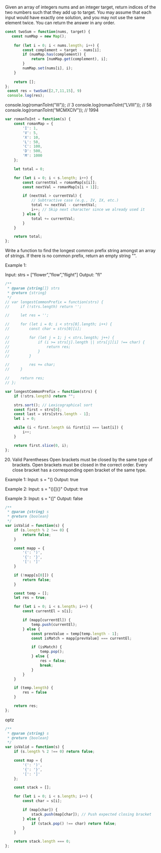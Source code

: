 Given an array of integers nums and an integer target, return indices of the two numbers such that they add up to target.
You may assume that each input would have exactly one solution, and you may not use the same element twice.
You can return the answer in any order.

```js
const twoSum = function(nums, target) {
   const numMap = new Map();
    
    for (let i = 0; i < nums.length; i++) {
        const complement = target - nums[i];
        if (numMap.has(complement)) {
            return [numMap.get(complement), i];
        }
        numMap.set(nums[i], i);
    }
    
    return [];
};
 const res = twoSum([2,7,11,15], 9)
 console.log(res);
```

console.log(romanToInt("III"));      // 3
console.log(romanToInt("LVIII"));    // 58
console.log(romanToInt("MCMXCIV"));  // 1994
```js
var romanToInt = function(s) {
    const romanMap = {
        'I': 1,
        'V': 5,
        'X': 10,
        'L': 50,
        'C': 100,
        'D': 500,
        'M': 1000
    };

    let total = 0;

    for (let i = 0; i < s.length; i++) {
        const currentVal = romanMap[s[i]];
        const nextVal = romanMap[s[i + 1]];

        if (nextVal > currentVal) {
            // Subtractive case (e.g., IV, IX, etc.)
            total += nextVal - currentVal;
            i++; // Skip next character since we already used it
        } else {
            total += currentVal;
        }
    }

    return total;
};
```


Write a function to find the longest common prefix string amongst an array of strings.
If there is no common prefix, return an empty string "".

Example 1:

Input: strs = ["flower","flow","flight"]
Output: "fl"
```js
/**
 * @param {string[]} strs
 * @return {string}
 */
// var longestCommonPrefix = function(strs) {
//     if (!strs.length) return '';

//     let res = '';

//     for (let i = 0; i < strs[0].length; i++) {
//         const char = strs[0][i];

//         for (let j = 1; j < strs.length; j++) {
//             if (i >= strs[j].length || strs[j][i] !== char) {
//                 return res;
//             }
//         }

//         res += char;
//     }

//     return res;
// };

var longestCommonPrefix = function(strs) {
    if (!strs.length) return "";

    strs.sort(); // Lexicographical sort
    const first = strs[0];
    const last = strs[strs.length - 1];
    let i = 0;

    while (i < first.length && first[i] === last[i]) {
        i++;
    }

    return first.slice(0, i);
};
```

20. Valid Parentheses
Open brackets must be closed by the same type of brackets.
Open brackets must be closed in the correct order.
Every close bracket has a corresponding open bracket of the same type.

Example 1:
Input: s = "()
Output: true

Example 2:
Input: s = "()[]{}"
Output: true

Example 3:
Input: s = "(]"
Output: false
```js
/**
 * @param {string} s
 * @return {boolean}
 */
var isValid = function(s) {
    if (s.length % 2 !== 0) {
        return false;
    }

    const mapp = {
        '(': ')',
        '{': '}',
        '[': ']'
    }

    if (!mapp[s[0]]) {
        return false;
    }

    const temp = [];
    let res = true;

    for (let i = 0; i < s.length; i++) {
        const currentEl = s[i];

        if (mapp[currentEl]) {
            temp.push(currentEl);
        } else {
            const prevValue = temp[temp.length - 1];
            const isMatch = mapp[prevValue] === currentEl;

            if (isMatch) {
                temp.pop();
            } else {
                res = false;
                break;
            }
        }
    }

    if (temp.length) {
        res = false
    }

    return res;
};
```
optz
```js
/**
 * @param {string} s
 * @return {boolean}
 */
var isValid = function(s) {
    if (s.length % 2 !== 0) return false;

    const map = {
        '(': ')',
        '{': '}',
        '[': ']'
    };

    const stack = [];

    for (let i = 0; i < s.length; i++) {
        const char = s[i];

        if (map[char]) {
            stack.push(map[char]); // Push expected closing bracket
        } else {
            if (stack.pop() !== char) return false;
        }
    }

    return stack.length === 0;
};
```


